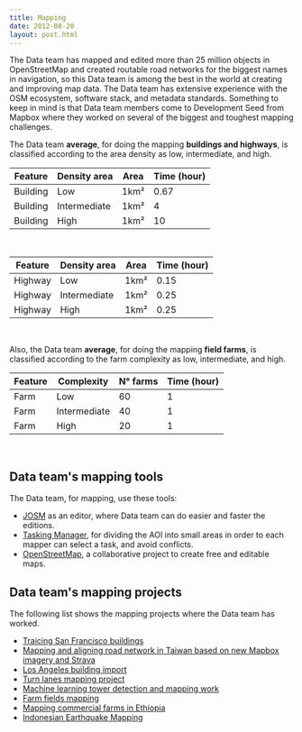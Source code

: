 ```yaml
---
title: Mapping
date: 2012-08-20
layout: post.html
---
```


The Data team has mapped and edited more than 25 million objects in OpenStreetMap and created routable road networks for the biggest names in navigation, so this Data team is among the best in the world at creating and improving map data. The Data team has extensive experience with the OSM ecosystem, software stack, and metadata standards. Something to keep in mind is that Data team members come to Development Seed from Mapbox where they worked on several of the biggest and toughest mapping challenges.

The Data team <b>average</b>, for doing the mapping <b>buildings and highways</b>, is classified according to the area density as low, intermediate, and high.

<table class="table">
  <thead>
    <tr>   
      <th scope="col">Feature</th>
      <th scope="col">Density area</th>        
      <th scope="col">Area</th>      
      <th scope="col">Time (hour)</th>
    </tr>
  </thead>
  <tbody>
    <tr>
      <td>Building</td>
      <td>Low</td>
      <td>1km²</td>
      <td>0.67</td>
    </tr>
    <tr>
      <td>Building</td>    
      <td>Intermediate</td>
      <td>1km²</td>
      <td>4</td>
    </tr>
    <tr>
      <td>Building</td>    
      <td>High</td>
      <td>1km²</td>
      <td>10</td>
    </tr>    
  </tbody> 
</table>
</br>

<table class="table">
  <thead>
    <tr>   
      <th scope="col">Feature</th>
      <th scope="col">Density area</th>        
      <th scope="col">Area</th>      
      <th scope="col">Time (hour)</th>
    </tr>
  </thead>
  <tbody>
    <tr>
      <td>Highway</td>
      <td>Low</td>
      <td>1km²</td>
      <td>0.15</td>
    </tr>
    <tr>
      <td>Highway</td>    
      <td>Intermediate</td>
      <td>1km²</td>
      <td>0.25</td>
    </tr>
    <tr>
      <td>Highway</td>    
      <td>High</td>
      <td>1km²</td>
      <td>0.25</td>
    </tr>    
  </tbody>  
</table>
</br>

Also, the Data team <b>average</b>, for doing the mapping <b>field farms</b>, is classified according to the farm complexity as low, intermediate, and high.

<table class="table">
  <thead>
    <tr>
      <th scope="col">Feature</th>    
      <th scope="col">Complexity</th>     
      <th scope="col">N° farms</th>
      <th scope="col">Time (hour)</th>
    </tr>
  </thead>
  <tbody>
    <tr>
      <td>Farm</td>
      <td>Low</td>
      <td>60</td>
      <td>1</td>
    </tr>
    <tr>
      <td>Farm</td>
      <td>Intermediate</td>
      <td>40</td>
      <td>1</td>
    </tr>
    <tr>
      <td>Farm</td>
      <td>High</td>
      <td>20</td>
      <td>1</td>
    </tr>    
  </tbody>
</table>
</br>

## Data team's mapping tools
The Data team, for mapping, use these tools:

- [JOSM](https://josm.openstreetmap.de/) as an editor, where Data team can do easier and faster the editions.
- [Tasking Manager](https://tasks.developmentseed.org/), for dividing the AOI into small areas in order to each mapper can select a task, and avoid conflicts.
- [OpenStreetMap](https://www.openstreetmap.org/), a collaborative project to create free and editable maps.

## Data team's mapping projects

The following list shows the mapping projects where the Data team has worked.

- [Traicing San Francisco buildings](/highlighted-projects/tracing-san-francisco-buildings/)
- [Mapping and aligning road network in Taiwan based on new Mapbox imagery and Strava](/highlighted-projects/mapping-and-aligning-road-network-in-taiwan-based-on-new-mapbox-imagery-and-strava/)
- [Los Angeles building import](/highlighted-projects/los-angeles-building-import/)
- [Turn lanes mapping project](/highlighted-projects/turn-lanes-mapping-project/)
- [Machine learning tower detection and mapping work](/highlighted-projects/machine-learning-tower-detection-and-mapping-work/)
- [Farm fields mapping](/highlighted-projects/farm-fields-mapping/)
- [Mapping commercial farms in Ethiopia](/highlighted-projects/mapping-commercial-farms-in-ethiopia/)
- [Indonesian Earthquake Mapping](/highlighted-projects/indonesian-earthquake-mapping/)
